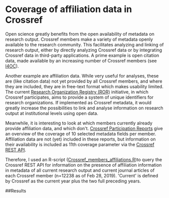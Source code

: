 # Coverage of affiliation data in Crossref

Open science greatly benefits from the open availability of metadata on research output. Crossref members make a variety of metadata openly available to the research community. This facilitates analyzing and linking of research output, either by directly analyzing Crossref data or by integrating Crossref data in third-party applications. A prime example is open citation data, made available by an increasing number of Crossref members (see [I4OC](https://i4oc.org/)).  

Another example are affiliation data. While very useful for analyses, these are (like citation data) not yet provided by all Crossref members, and where they are included, they are in free-text format which makes usability limited. The current [Research Organization Registry (ROR)](https://www.ror.community/ROR) initiative, in which Crossref participates, aims to provide a system of unique identifiers for research organizations. If implemented as Crossref metadata, it would greatly increase the possibilities to link and analyse information on research output at institutional levels using open data. 

Meanwhile, it is interesting to look at which members currently already provide affiliation data, and which don't. [Crossref Participation Reports](https://www.crossref.org/members/prep/) give an overview of the coverage of 10 selected metadata fields per member. Affiliation data are not (yet) included in these reports, but information on their availability is included as 11th coverage parameter via the [Crossref REST API](https://github.com/CrossRef/rest-api-doc).

Therefore, I used an R-script ([Crossref_members_affiliations.R](/Crossref_members_affiliations.R))to query the Crossref REST API for information on the presence of affiliation information 
in metadata of all current research output and  current journal articles of each Crossref member (n=12238 as of Feb 28, 2019). 
'Current' is defined by Crossref as the current year plus the two full preceding years. 

##Results
